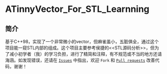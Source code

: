 # ATinnyVector_For_STL_Learnning

## 简介
基于C++98，实现了一个非常微小的vector，但麻雀虽小，五脏俱全，通过这个项目能一窥STL内部的组成。这个项目主要参考侯捷的<<STL源码分析>>，但为了减小初学者（我）的学习负担，进行了精简和注释，有不规范或不当的地方还请海涵。如发现错误，还请在 [`Issues`](https://github.com/HaoLiuwide/ATinnyVector_For_STL_Learnning/issues) 中指出，欢迎 `Fork` 和 [`Pull requests`](https://github.com/HaoLiuwide/ATinnyVector_For_STL_Learnning/pulls) 改善代码，谢谢！